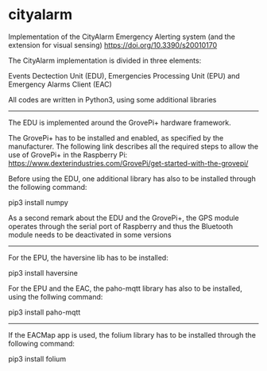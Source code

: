 # cityalarm
Implementation of the CityAlarm Emergency Alerting system (and the extension for visual sensing)
https://doi.org/10.3390/s20010170

The CityAlarm implementation is divided in three elements:

Events Dectection Unit (EDU), Emergencies Processing Unit (EPU) and Emergency Alarms Client (EAC)

All codes are written in Python3, using some additional libraries

*******************************************************************

The EDU is implemented around the GrovePi+ hardware framework.

The GrovePi+ has to be installed and enabled, as specified by the manufacturer. The following link describes all the required steps to allow the use of GrovePi+ in the Raspberry Pi: https://www.dexterindustries.com/GrovePi/get-started-with-the-grovepi/

Before using the EDU, one additional library has also to be installed through the following command:

pip3 install numpy

As a second remark about the EDU and the GrovePi+, the GPS module operates through the serial port of Raspberry and thus the Bluetooth module needs to be deactivated in some versions

*******************************************************************

For the EPU, the haversine lib has to be installed:

pip3 install haversine

For the EPU and the EAC, the paho-mqtt library has also to be installed, using the follwing command:

pip3 install paho-mqtt

*******************************************************************

If the EACMap app is used, the folium library has to be installed through the following command:

pip3 install folium
